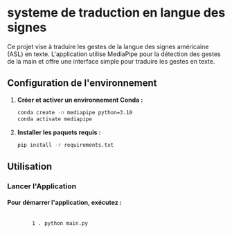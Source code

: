 
# systeme de traduction en langue des signes

Ce projet vise à traduire les gestes de la langue des signes américaine (ASL) en texte. L'application utilise MediaPipe pour la détection des gestes de la main et offre une interface simple pour traduire les gestes en texte.

## Configuration de l'environnement

1. **Créer et activer un environnement Conda :**
    ```bash
    conda create -n mediapipe python=3.10
    conda activate mediapipe
    ```

2. **Installer les paquets requis :**
    ```bash
    pip install -r requirements.txt
    ```


## Utilisation

### Lancer l'Application

#### Pour démarrer l'application, exécutez :
```bash

        1 . python main.py
